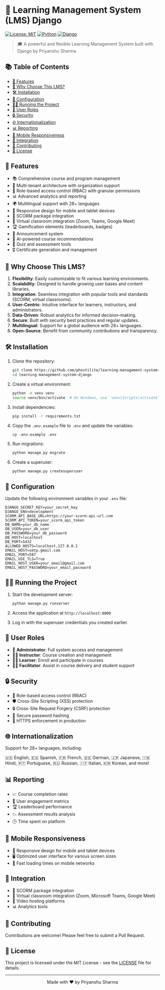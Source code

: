 # 🚀 Learning Management System (LMS) Django

[![License: MIT](https://img.shields.io/badge/License-MIT-yellow.svg)](https://opensource.org/licenses/MIT)
[![Python](https://img.shields.io/badge/Python-3.9%2B-blue)](https://www.python.org/downloads/)
[![Django](https://img.shields.io/badge/Django-5.0%2B-green)](https://www.djangoproject.com/)

> 🎓 A powerful and flexible Learning Management System built with Django by Priyanshu Sharma

## 📚 Table of Contents

- [🌟 Features](#-features)
- [🚀 Why Choose This LMS?](#-why-choose-this-lms)
- [🛠️ Installation](#️-installation)
- [🔧 Configuration](#-configuration)
- [🏃‍♂️ Running the Project](#️-running-the-project)
- [👥 User Roles](#-user-roles)
- [🔒 Security](#-security)
- [🌐 Internationalization](#-internationalization)
- [📊 Reporting](#-reporting)
- [📱 Mobile Responsiveness](#-mobile-responsiveness)
- [🔌 Integration](#-integration)
- [🤝 Contributing](#-contributing)
- [📄 License](#-license)

## 🌟 Features

- 📚 Comprehensive course and program management
- 👥 Multi-tenant architecture with organization support
- 🔐 Role-based access control (RBAC) with granular permissions
- 📊 Advanced analytics and reporting
- 🌍 Multilingual support with 28+ languages
- 📱 Responsive design for mobile and tablet devices
- 🔗 SCORM package integration
- 📅 Virtual classroom integration (Zoom, Teams, Google Meet)
- 🏆 Gamification elements (leaderboards, badges)
- 📣 Announcement system
- 🤖 AI-powered course recommendations
- 📝 Quiz and assessment tools
- 🎖️ Certificate generation and management

## 🚀 Why Choose This LMS?

1. **Flexibility**: Easily customizable to fit various learning environments.
2. **Scalability**: Designed to handle growing user bases and content libraries.
3. **Integration**: Seamless integration with popular tools and standards (SCORM, virtual classrooms).
4. **User-Centric**: Intuitive interface for learners, instructors, and administrators.
5. **Data-Driven**: Robust analytics for informed decision-making.
6. **Secure**: Built with security best practices and regular updates.
7. **Multilingual**: Support for a global audience with 28+ languages.
8. **Open-Source**: Benefit from community contributions and transparency.

## 🛠️ Installation

1. Clone the repository:
   ```bash
   git clone https://github.com/phostilite/learning-management-system-django.git
   cd learning-management-system-django
   ```

2. Create a virtual environment:
   ```bash
   python -m venv venv
   source venv/bin/activate  # On Windows, use `venv\Scripts\activate`
   ```

3. Install dependencies:
   ```bash
   pip install -r requirements.txt
   ```

4. Copy the `.env.example` file to `.env` and update the variables:
   ```bash
   cp .env.example .env
   ```

5. Run migrations:
   ```bash
   python manage.py migrate
   ```

6. Create a superuser:
   ```bash
   python manage.py createsuperuser
   ```

## 🔧 Configuration

Update the following environment variables in your `.env` file:

```plaintext
DJANGO_SECRET_KEY=your_secret_key
DJANGO_ENV=development
SCORM_API_BASE_URL=https://your-scorm-api-url.com
SCORM_API_TOKEN=your_scorm_api_token
DB_NAME=your_db_name
DB_USER=your_db_user
DB_PASSWORD=your_db_password
DB_HOST=localhost
DB_PORT=5432
ALLOWED_HOSTS=localhost,127.0.0.1
EMAIL_HOST=smtp.gmail.com
EMAIL_PORT=587
EMAIL_USE_TLS=True
EMAIL_HOST_USER=your_email@gmail.com
EMAIL_HOST_PASSWORD=your_email_password
```

## 🏃‍♂️ Running the Project

1. Start the development server:
   ```bash
   python manage.py runserver
   ```

2. Access the application at `http://localhost:8000`

3. Log in with the superuser credentials you created earlier.

## 👥 User Roles

- 👑 **Administrator**: Full system access and management
- 👨‍🏫 **Instructor**: Course creation and management
- 👨‍🎓 **Learner**: Enroll and participate in courses
- 👨‍💼 **Facilitator**: Assist in course delivery and student support

## 🔒 Security

- 🔐 Role-based access control (RBAC)
- 🛡️ Cross-Site Scripting (XSS) protection
- 🔒 Cross-Site Request Forgery (CSRF) protection
- 🔑 Secure password hashing
- 📡 HTTPS enforcement in production

## 🌐 Internationalization

Support for 28+ languages, including:

🇺🇸 English, 🇪🇸 Spanish, 🇫🇷 French, 🇩🇪 German, 🇯🇵 Japanese, 🇮🇳 Hindi, 🇵🇹 Portuguese, 🇷🇺 Russian, 🇮🇹 Italian, 🇰🇷 Korean, and more!

## 📊 Reporting

- 📈 Course completion rates
- 👥 User engagement metrics
- 🏆 Leaderboard performance
- 📉 Assessment results analysis
- 🕒 Time spent on platform

## 📱 Mobile Responsiveness

- 📱 Responsive design for mobile and tablet devices
- 🖥️ Optimized user interface for various screen sizes
- 🚀 Fast loading times on mobile networks

## 🔌 Integration

- 🔗 SCORM package integration
- 📅 Virtual classroom integration (Zoom, Microsoft Teams, Google Meet)
- 🎥 Video hosting platforms
- 📊 Analytics tools

## 🤝 Contributing

Contributions are welcome! Please feel free to submit a Pull Request.

## 📄 License

This project is licensed under the MIT License - see the [LICENSE](LICENSE) file for details.

---

<p align="center">
  Made with ❤️ by Priyanshu Sharma
</p>
